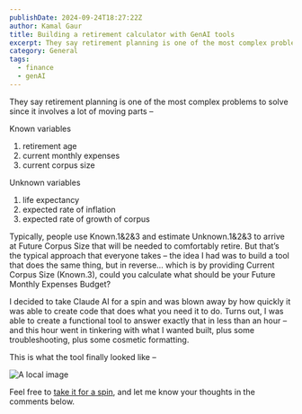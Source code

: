 ```yaml
---
publishDate: 2024-09-24T18:27:22Z
author: Kamal Gaur
title: Building a retirement calculator with GenAI tools 
excerpt: They say retirement planning is one of the most complex problems to solve since it involves a lot of moving parts – Known variables Unknown… 
category: General
tags:
  - finance
  - genAI
---
```


They say retirement planning is one of the most complex problems to solve since it involves a lot of moving parts –

Known variables

1. retirement age
2. current monthly expenses
3. current corpus size

Unknown variables

1. life expectancy
2. expected rate of inflation
3. expected rate of growth of corpus

Typically, people use Known.1&2&3 and estimate Unknown.1&2&3 to arrive at Future Corpus Size that will be needed to comfortably retire. But that’s the typical approach that everyone takes – the idea I had was to build a tool that does the same thing, but in reverse… which is by providing Current Corpus Size (Known.3), could you calculate what should be your Future Monthly Expenses Budget?

I decided to take Claude AI for a spin and was blown away by how quickly it was able to create code that does what you need it to do. Turns out, I was able to create a functional tool to answer exactly that in less than an hour – and this hour went in tinkering with what I wanted built, plus some troubleshooting, plus some cosmetic formatting.

This is what the tool finally looked like – 

![A local image](/images/retirement-calc.png)

Feel free to [take it for a spin](https://claude.site/artifacts/0a673300-656a-4b16-8123-3854e5fcb4e8), and let me know your thoughts in the comments below.
